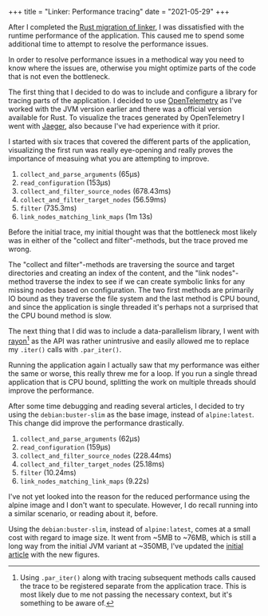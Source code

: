 +++
title = "Linker: Performance tracing"
date = "2021-05-29"
+++

After I completed the [Rust migration of linker](../linker-rust-migration/), I
was dissatisfied with the runtime performance of the application. This caused
me to spend some additional time to attempt to resolve the performance issues.

In order to resolve performance issues in a methodical way you need to know
where the issues are, otherwise you might optimize parts of the code that is
not even the bottleneck.

The first thing that I decided to do was to include and configure a library
for tracing parts of the application. I decided to use
[OpenTelemetry](https://opentelemetry.io/) as I've worked with the JVM version
earlier and there was a official version available for Rust. To visualize the
traces generated by OpenTelemetry I went with
[Jaeger](https://www.jaegertracing.io/), also because I've had experience with
it prior.

I started with six traces that covered the different parts of the application,
visualizing the first run was really eye-opening and really proves the
importance of measuing what you are attempting to improve.

1. `collect_and_parse_arguments` (65μs)
1. `read_configuration` (153μs)
1. `collect_and_filter_source_nodes` (678.43ms)
1. `collect_and_filter_target_nodes` (56.59ms)
1. `filter` (735.3ms)
1. `link_nodes_matching_link_maps` (1m 13s)

Before the initial trace, my initial thought was that the bottleneck most
likely was in either of the "collect and filter"-methods, but the trace proved
me wrong.

The "collect and filter"-methods are traversing the source and target
directories and creating an index of the content, and the "link nodes"-method
traverse the index to see if we can create symbolic links for any missing nodes
based on configuration. The two first methods are primarily IO bound as they
traverse the file system and the last method is CPU bound, and since the
application is single threaded it's perhaps not a surprised that the CPU bound
method is slow.

The next thing that I did was to include a data-parallelism library, I went
with [rayon](https://crates.io/crates/rayon)[^1] as the API was rather
unintrusive and easily allowed me to replace my `.iter()` calls with
`.par_iter()`.

Running the application again I actually saw that my performance was either
the same or worse, this really threw me for a loop. If you run a single thread
application that is CPU bound, splitting the work on multiple threads should
improve the performance.

After some time debugging and reading several articles, I decided to try using
the `debian:buster-slim` as the base image, instead of `alpine:latest`. This
change did improve the performance drastically.

1. `collect_and_parse_arguments` (62μs)
1. `read_configuration` (159μs)
1. `collect_and_filter_source_nodes` (228.44ms)
1. `collect_and_filter_target_nodes` (25.18ms)
1. `filter` (10.24ms)
1. `link_nodes_matching_link_maps` (9.22s)

I've not yet looked into the reason for the reduced performance using the
alpine image and I don't want to speculate. However, I do recall running into
a similar scenario, or reading about it, before.

Using the `debian:buster-slim`, instead of `alpine:latest`, comes at a small
cost with regard to image size. It went from ~5MB to ~76MB, which is still
a long way from the initial JVM variant at ~350MB, I've updated the
[initial article](../linker-rust-migration/) with the new figures.

[^1]: Using `.par_iter()` along with tracing subsequent methods calls caused
      the trace to be registered separate from the application trace. This is
      most likely due to me not passing the necessary context, but it's
      something to be aware of.
